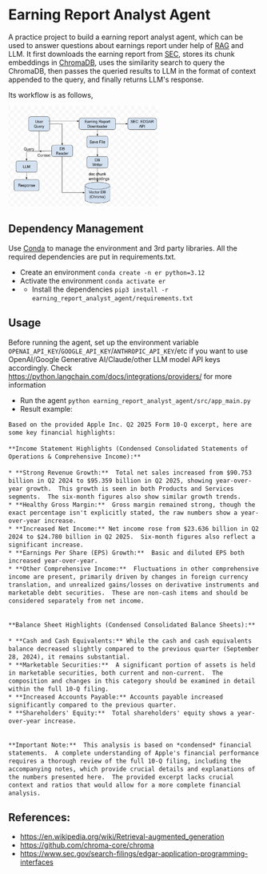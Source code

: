 # Earning Report Analyst Agent
A practice project to build a earning report analyst agent, which can be used to answer questions about earnings report under help of [RAG](https://en.wikipedia.org/wiki/Retrieval-augmented_generation) and LLM.
It first downloads the earning report from [SEC](https://www.sec.gov), stores its chunk embeddings in [ChromaDB](https://github.com/chroma-core/chroma), uses the similarity search to query the ChromaDB, 
then passes the queried results to LLM in the format of context appended to the query, and finally returns LLM's response.

Its workflow is as follows,

<img src="ER_Analyst_workflow.png" alt="Workflow Graph" width="300" height="200">

## Dependency Management
Use [Conda](https://docs.conda.io/projects/conda/en/latest/user-guide/getting-started.html) to manage the environment and 3rd party libraries.
All the required dependencies are put in requirements.txt.
* Create an environment `conda create -n er python=3.12`
* Activate the environment `conda activate er`
* * Install the dependencies 
`pip3 install -r earning_report_analyst_agent/requirements.txt`

## Usage
Before running the agent, set up the environment variable `OPENAI_API_KEY`/`GOOGLE_API_KEY`/`ANTHROPIC_API_KEY`/etc 
if you want to use OpenAI/Google Generative AI/Claude/other LLM model API keys accordingly.
Check https://python.langchain.com/docs/integrations/providers/ for more information
* Run the agent `python earning_report_analyst_agent/src/app_main.py`
* Result example:
```
Based on the provided Apple Inc. Q2 2025 Form 10-Q excerpt, here are some key financial highlights:

**Income Statement Highlights (Condensed Consolidated Statements of Operations & Comprehensive Income):**

* **Strong Revenue Growth:**  Total net sales increased from $90.753 billion in Q2 2024 to $95.359 billion in Q2 2025, showing year-over-year growth.  This growth is seen in both Products and Services segments.  The six-month figures also show similar growth trends.
* **Healthy Gross Margin:**  Gross margin remained strong, though the exact percentage isn't explicitly stated, the raw numbers show a year-over-year increase.
* **Increased Net Income:** Net income rose from $23.636 billion in Q2 2024 to $24.780 billion in Q2 2025.  Six-month figures also reflect a significant increase.
* **Earnings Per Share (EPS) Growth:**  Basic and diluted EPS both increased year-over-year.
* **Other Comprehensive Income:**  Fluctuations in other comprehensive income are present, primarily driven by changes in foreign currency translation, and unrealized gains/losses on derivative instruments and marketable debt securities.  These are non-cash items and should be considered separately from net income.


**Balance Sheet Highlights (Condensed Consolidated Balance Sheets):**

* **Cash and Cash Equivalents:** While the cash and cash equivalents balance decreased slightly compared to the previous quarter (September 28, 2024), it remains substantial.
* **Marketable Securities:**  A significant portion of assets is held in marketable securities, both current and non-current.  The composition and changes in this category should be examined in detail within the full 10-Q filing.
* **Increased Accounts Payable:** Accounts payable increased significantly compared to the previous quarter.
* **Shareholders' Equity:**  Total shareholders' equity shows a year-over-year increase.


**Important Note:**  This analysis is based on *condensed* financial statements.  A complete understanding of Apple's financial performance requires a thorough review of the full 10-Q filing, including the accompanying notes, which provide crucial details and explanations of the numbers presented here.  The provided excerpt lacks crucial context and ratios that would allow for a more complete financial analysis.

```

## References:
* https://en.wikipedia.org/wiki/Retrieval-augmented_generation
* https://github.com/chroma-core/chroma
* https://www.sec.gov/search-filings/edgar-application-programming-interfaces
